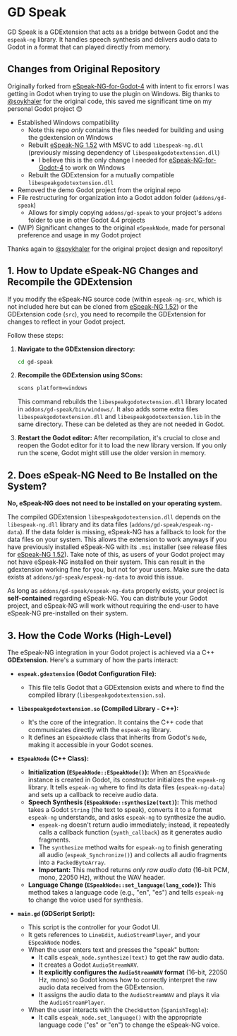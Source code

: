 # GD Speak

GD Speak is a GDExtension that acts as a bridge between Godot and the `espeak-ng` library. It handles speech synthesis and delivers audio data to Godot in a format that can played directly from memory.

## Changes from Original Repository

Originally forked from [eSpeak-NG-for-Godot-4](https://github.com/soykhaler/eSpeak-NG-for-Godot-4) with intent to fix errors I was getting in Godot when trying to use the plugin on Windows. Big thanks to [@soykhaler](https://github.com/soykhaler) for the original code, this saved me significant time on my personal Godot project 😊

- Established Windows compatibility
	- Note this repo *only* contains the files needed for building and using the gdextension on Windows
	- Rebuilt [eSpeak-NG 1.52](https://github.com/espeak-ng/espeak-ng/releases/tag/1.52.0) with MSVC to add `libespeak-ng.dll` (previously missing dependency of `libespeakgodotextension.dll`)
        - I believe this is the only change I needed for [eSpeak-NG-for-Godot-4](https://github.com/soykhaler/eSpeak-NG-for-Godot-4) to work on Windows
	- Rebuilt the GDExtension for a mutually compatible `libespeakgodotextension.dll`
- Removed the demo Godot project from the original repo
- File restructuring for organization into a Godot addon folder (`addons/gd-speak`)
    - Allows for simply copying `addons/gd-speak` to your project's `addons` folder to use in other Godot 4.4 projects
- (WIP) Significant changes to the original `eSpeakNode`, made for personal preference and usage in my Godot project

Thanks again to [@soykhaler](https://github.com/soykhaler) for the original project design and repository!

## 1. How to Update eSpeak-NG Changes and Recompile the GDExtension

If you modify the eSpeak-NG source code (within `espeak-ng-src`, which is not included here but can be cloned from [eSpeak-NG 1.52](https://github.com/espeak-ng/espeak-ng/releases/tag/1.52.0)) or the GDExtension code (`src`), you need to recompile the GDExtension for changes to reflect in your Godot project.

Follow these steps:

1.  **Navigate to the GDExtension directory:**
    ```bash
    cd gd-speak
    ```

2.  **Recompile the GDExtension using SCons:**
    ```bash
    scons platform=windows
    ```
    This command rebuilds the `libespeakgodotextension.dll` library located in `addons/gd-speak/bin/windows/`. It also adds some extra files `libespeakgodotextension.dll` and `libespeakgodotextension.lib` in the same directory. These can be deleted as they are not needed in Godot.

3.  **Restart the Godot editor:** After recompilation, it's crucial to close and reopen the Godot editor for it to load the new library version. If you only run the scene, Godot might still use the older version in memory.

## 2. Does eSpeak-NG Need to Be Installed on the System?

**No, eSpeak-NG does not need to be installed on your operating system.**

The compiled GDExtension `libespeakgodotextension.dll` depends on the `libespeak-ng.dll` library and its data files (`addons/gd-speak/espeak-ng-data`). If the data folder is missing, eSpeak-NG has a fallback to look for the data files on your system. This allows the extension to work anyways if you have previously installed eSpeak-NG with its `.msi` installer (see release files for [eSpeak-NG 1.52](https://github.com/espeak-ng/espeak-ng/releases/tag/1.52.0)). Take note of this, as users of your Godot project may not have eSpeak-NG installed on their system. This can result in the gdextension working fine for you, but not for your users. Make sure the data exists at `addons/gd-speak/espeak-ng-data` to avoid this issue.

As long as `addons/gd-speak/espeak-ng-data` properly exists, your project is **self-contained** regarding eSpeak-NG. You can distribute your Godot project, and eSpeak-NG will work without requiring the end-user to have eSpeak-NG pre-installed on their system.

## 3. How the Code Works (High-Level)

The eSpeak-NG integration in your Godot project is achieved via a C++ **GDExtension**. Here's a summary of how the parts interact:

*   **`espeak.gdextension` (Godot Configuration File):**
    *   This file tells Godot that a GDExtension exists and where to find the compiled library (`libespeakgodotextension.so`).

*   **`libespeakgodotextension.so` (Compiled Library - C++):**
    *   It's the core of the integration. It contains the C++ code that communicates directly with the `espeak-ng` library.
    *   It defines an `ESpeakNode` class that inherits from Godot's `Node`, making it accessible in your Godot scenes.

*   **`ESpeakNode` (C++ Class):**
    *   **Initialization (`ESpeakNode::ESpeakNode()`):** When an `ESpeakNode` instance is created in Godot, its constructor initializes the `espeak-ng` library. It tells `espeak-ng` where to find its data files (`espeak-ng-data`) and sets up a callback to receive audio data.
    *   **Speech Synthesis (`ESpeakNode::synthesize(text)`):** This method takes a Godot `String` (the text to speak), converts it to a format `espeak-ng` understands, and asks `espeak-ng` to synthesize the audio.
        *   `espeak-ng` doesn't return audio immediately; instead, it repeatedly calls a callback function (`synth_callback`) as it generates audio fragments.
        *   The `synthesize` method waits for `espeak-ng` to finish generating all audio (`espeak_Synchronize()`) and collects all audio fragments into a `PackedByteArray`.
        *   **Important:** This method returns *only raw audio data* (16-bit PCM, mono, 22050 Hz), without the WAV header.
    *   **Language Change (`ESpeakNode::set_language(lang_code)`):** This method takes a language code (e.g., "en", "es") and tells `espeak-ng` to change the voice used for synthesis.

*   **`main.gd` (GDScript Script):**
    *   This script is the controller for your Godot UI.
    *   It gets references to `LineEdit`, `AudioStreamPlayer`, and your `ESpeakNode` nodes.
    *   When the user enters text and presses the "speak" button:
        *   It calls `espeak_node.synthesize(text)` to get the raw audio data.
        *   It creates a Godot `AudioStreamWAV`.
        *   **It explicitly configures the `AudioStreamWAV` format** (16-bit, 22050 Hz, mono) so Godot knows how to correctly interpret the raw audio data received from the GDExtension.
        *   It assigns the audio data to the `AudioStreamWAV` and plays it via the `AudioStreamPlayer`.
    *   When the user interacts with the `CheckButton` (`SpanishToggle`):
        *   It calls `espeak_node.set_language()` with the appropriate language code ("es" or "en") to change the eSpeak-NG voice.